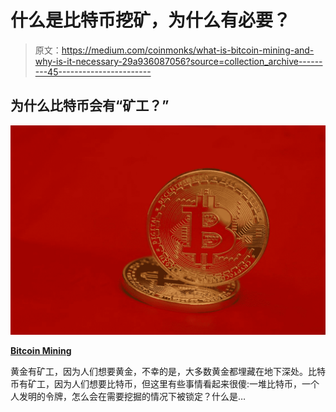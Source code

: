 # 什么是比特币挖矿，为什么有必要？

> 原文：<https://medium.com/coinmonks/what-is-bitcoin-mining-and-why-is-it-necessary-29a936087056?source=collection_archive---------45----------------------->

## 为什么比特币会有“矿工？”

![](img/3d2d374079a6329bbd1f4a1c9af68fb6.png)

[**Bitcoin Mining**](https://www.pexels.com/photo/gold-round-coin-on-red-background-7708813/)

黄金有矿工，因为人们想要黄金，不幸的是，大多数黄金都埋藏在地下深处。比特币有矿工，因为人们想要比特币，但这里有些事情看起来很傻:一堆比特币，一个人发明的令牌，怎么会在需要挖掘的情况下被锁定？什么是…